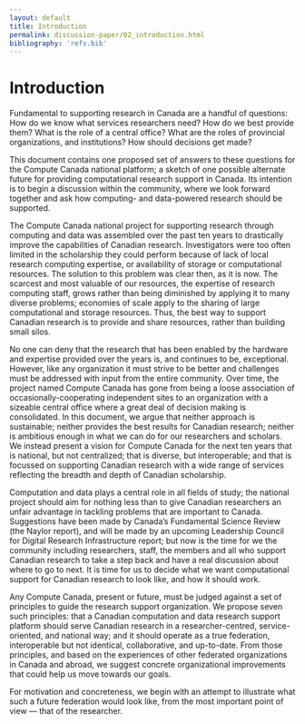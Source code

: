 ```yaml
---
layout: default
title: Introduction
permalink: discussion-paper/02_introduction.html
bibliography: 'refs.bib'
---
```


Introduction 
============

Fundamental to supporting research in Canada are a handful of questions:
How do we know what services researchers need? How do we best provide
them? What is the role of a central office? What are the roles of
provincial organizations, and institutions? How should decisions get
made?

This document contains one proposed set of answers to these questions
for the Compute Canada national platform; a sketch of one possible
alternate future for providing computational research support in Canada.
Its intention is to begin a discussion within the community, where we
look forward together and ask how computing- and data-powered research
should be supported.

The Compute Canada national project for supporting research through
computing and data was assembled over the past ten years to drastically
improve the capabilities of Canadian research. Investigators were too
often limited in the scholarship they could perform because of lack of
local research computing expertise, or availability of storage or
computational resources. The solution to this problem was clear then, as
it is now. The scarcest and most valuable of our resources, the
expertise of research computing staff, grows rather than being
diminished by applying it to many diverse problems; economies of scale
apply to the sharing of large computational and storage resources. Thus,
the best way to support Canadian research is to provide and share
resources, rather than building small silos.

No one can deny that the research that has been enabled by the hardware
and expertise provided over the years is, and continues to be,
exceptional. However, like any organization it must strive to be better
and challenges must be addressed with input from the entire community.
Over time, the project named Compute Canada has gone from being a loose
association of occasionally-cooperating independent sites to an
organization with a sizeable central office where a great deal of
decision making is consolidated. In this document, we argue that neither
approach is sustainable; neither provides the best results for Canadian
research; neither is ambitious enough in what we can do for our
researchers and scholars. We instead present a vision for Compute Canada
for the next ten years that is national, but not centralized; that is
diverse, but interoperable; and that is focussed on supporting Canadian
research with a wide range of services reflecting the breadth and depth
of Canadian scholarship.

Computation and data plays a central role in all fields of study; the
national project should aim for nothing less than to give Canadian
researchers an unfair advantage in tackling problems that are important
to Canada. Suggestions have been made by Canada’s Fundamental Science
Review (the Naylor report), and will be made by an upcoming Leadership
Council for Digital Research Infrastructure report; but now is the time
for we the community including researchers, staff, the members and all
who support Canadian research to take a step back and have a real
discussion about where to go to next. It is time for us to decide what
we want computational support for Canadian research to look like, and
how it should work.

Any Compute Canada, present or future, must be judged against a set of
principles to guide the research support organization. We propose seven
such principles: that a Canadian computation and data research support
platform should serve Canadian research in a researcher-centred,
service-oriented, and national way; and it should operate as a true
federation, interoperable but not identical, collaborative, and
up-to-date. From those principles, and based on the experiences of other
federated organizations in Canada and abroad, we suggest concrete
organizational improvements that could help us move towards our goals.

For motivation and concreteness, we begin with an attempt to illustrate
what such a future federation would look like, from the most important
point of view — that of the researcher.
